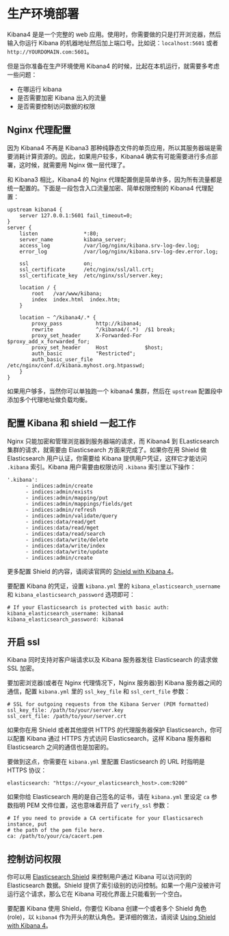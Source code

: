 # 生产环境部署

Kibana4 是是一个完整的 web 应用。使用时，你需要做的只是打开浏览器，然后输入你运行 Kibana 的机器地址然后加上端口号。比如说：`localhost:5601` 或者 `http://YOURDOMAIN.com:5601`。

但是当你准备在生产环境使用 Kibana4 的时候，比起在本机运行，就需要多考虑一些问题：

* 在哪运行 kibana
* 是否需要加密 Kibana 出入的流量
* 是否需要控制访问数据的权限

## Nginx 代理配置

因为 Kibana4 不再是 Kibana3 那种纯静态文件的单页应用，所以其服务器端是需要消耗计算资源的。因此，如果用户较多，Kibana4 确实有可能需要进行多点部署，这时候，就需要用 Nginx 做一层代理了。

和 Kibana3 相比，Kibana4 的 Nginx 代理配置倒是简单许多，因为所有流量都是统一配置的。下面是一段包含入口流量加密、简单权限控制的 Kibana4 代理配置：

```
upstream kibana4 {
    server 127.0.0.1:5601 fail_timeout=0;
}
server {
    listen               *:80;
    server_name          kibana_server;
    access_log           /var/log/nginx/kibana.srv-log-dev.log;
    error_log            /var/log/nginx/kibana.srv-log-dev.error.log;

    ssl                  on;
    ssl_certificate      /etc/nginx/ssl/all.crt;
    ssl_certificate_key  /etc/nginx/ssl/server.key;

    location / {
        root   /var/www/kibana;
        index  index.html  index.htm;
    }

    location ~ ^/kibana4/.* {
        proxy_pass           http://kibana4;
        rewrite              ^/kibana4/(.*)  /$1 break;
        proxy_set_header     X-Forwarded-For $proxy_add_x_forwarded_for;
        proxy_set_header     Host            $host;
        auth_basic           "Restricted";
        auth_basic_user_file /etc/nginx/conf.d/kibana.myhost.org.htpasswd;
    }
}
```

如果用户够多，当然你可以单独跑一个 kibana4 集群，然后在 `upstream` 配置段中添加多个代理地址做负载均衡。

## 配置 Kibana 和 shield 一起工作

Nginx 只能加密和管理浏览器到服务器端的请求，而 Kibana4 到 ELasticsearch 集群的请求，就需要由 Elasticsearch 方面来完成了。如果你在用 Shield 做 Elasticsearch 用户认证，你需要给 Kibana 提供用户凭证，这样它才能访问 `.kibana` 索引。Kibana 用户需要由权限访问 `.kibana` 索引里以下操作：

    '.kibana':
          - indices:admin/create
          - indices:admin/exists
          - indices:admin/mapping/put
          - indices:admin/mappings/fields/get
          - indices:admin/refresh
          - indices:admin/validate/query
          - indices:data/read/get
          - indices:data/read/mget
          - indices:data/read/search
          - indices:data/write/delete
          - indices:data/write/index
          - indices:data/write/update
          - indices:admin/create

更多配置 Shield 的内容，请阅读官网的 [Shield with Kibana 4](https://www.elasticsearch.org/guide/en/shield/current/_shield_with_kibana_4.html)。

要配置 Kibana 的凭证，设置 `kibana.yml` 里的 `kibana_elasticsearch_username` 和 `kibana_elasticsearch_password` 选项即可：

    # If your Elasticsearch is protected with basic auth:
    kibana_elasticsearch_username: kibana4
    kibana_elasticsearch_password: kibana4

## 开启 ssl

Kibana 同时支持对客户端请求以及 Kibana 服务器发往 Elasticsearch 的请求做 SSL 加密。

要加密浏览器(或者在 Nginx 代理情况下，Nginx 服务器)到 Kibana 服务器之间的通信，配置 `kibana.yml` 里的 `ssl_key_file` 和 `ssl_cert_file` 参数：

    # SSL for outgoing requests from the Kibana Server (PEM formatted)
    ssl_key_file: /path/to/your/server.key
    ssl_cert_file: /path/to/your/server.crt

如果你在用 Shield 或者其他提供 HTTPS 的代理服务器保护 Elasticsearch，你可以配置 Kibana 通过 HTTPS 方式访问 Elasticsearch，这样 Kibana 服务器和 Elasticsearch 之间的通信也是加密的。

要做到这点，你需要在 `kibana.yml` 里配置 Elasticsearch 的 URL 时指明是 HTTPS 协议：

    elasticsearch: "https://<your_elasticsearch_host>.com:9200"

如果你给 Elasticsearch 用的是自己签名的证书，请在 `kibana.yml` 里设定 `ca` 参数指明 PEM 文件位置，这也意味着开启了 `verify_ssl` 参数：

    # If you need to provide a CA certificate for your Elasticsarech instance, put
    # the path of the pem file here.
    ca: /path/to/your/ca/cacert.pem

## 控制访问权限

你可以用 [Elasticsearch Shield](http://www.elasticsearch.org/overview/shield/) 来控制用户通过 Kibana 可以访问到的 Elasticsearch 数据。Shield 提供了索引级别的访问控制。如果一个用户没被许可运行这个请求，那么它在 Kibana 可视化界面上只能看到一个空白。

要配置 Kibana 使用 Shield，你要位 Kibana 创建一个或者多个 Shield 角色(role)，以 `kibana4` 作为开头的默认角色。更详细的做法，请阅读 [Using Shield with Kibana 4](http://www.elasticsearch.org/guide/en/shield/current/_shield_with_kibana_4.html)。
